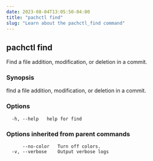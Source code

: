 ```yaml
---
date: 2023-08-04T13:05:50-04:00
title: "pachctl find"
slug: "Learn about the pachctl_find command"
---
```


## pachctl find

Find a file addition, modification, or deletion in a commit.

### Synopsis

fInd a file addition, modification, or deletion in a commit.

### Options

```
  -h, --help   help for find
```

### Options inherited from parent commands

```
      --no-color   Turn off colors.
  -v, --verbose    Output verbose logs
```


